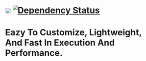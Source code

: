 
<a href="http://badge.fury.io/rb/sass-flexi"><img src="https://badge.fury.io/rb/sass-flexi.svg" alt="Gem Version" height="18"></a> <a href='https://www.versioneye.com/ruby/sass-flexi/1.0.0'><img src='https://www.versioneye.com/ruby/sass-flexi/1.0.0/badge.svg' alt="Dependency Status" /></a>
==========

# Eazy To Customize, Lightweight, And Fast In Execution And Performance.



